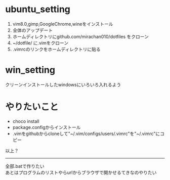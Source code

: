 # ubuntu_setting
1. vim8.0,gimp,GoogleChrome,wineをインストール
2. 全体のアップデート
3. ホームディレクトリにgithub.com/mirachan010/dotfiles をクローン
4. ~/dotfile/ に.vimをクローン
5. .vimrcのリンクをホームディレクトリに貼る
# win_setting
クリーンインストールしたwindowsにいろいろ入れるよう
# やりたいこと
+ choco install
+ package.configからインストール
+ .vimをgithubからcloneして"\~/.vim/configs/users/.vimrc"を"\~/.vimrc"にコピー

以上？
***
全部.batで作りたい  
あとはプログラムのリストやらurlからブラウザで開かせるてきなのやりたい
